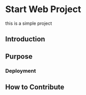 # Start Web Project

this is a simple project

## Introduction

## Purpose

### Deployment

## How to Contribute